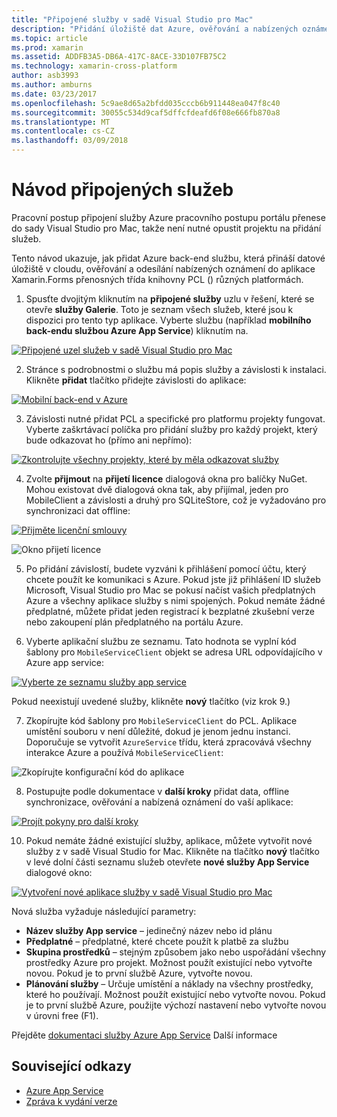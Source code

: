 ```yaml
---
title: "Připojené služby v sadě Visual Studio pro Mac"
description: "Přidání úložiště dat Azure, ověřování a nabízených oznámení do mobilních aplikací v sadě Visual Studio pro Mac"
ms.topic: article
ms.prod: xamarin
ms.assetid: ADDFB3A5-DB6A-417C-8ACE-33D107FB75C2
ms.technology: xamarin-cross-platform
author: asb3993
ms.author: amburns
ms.date: 03/23/2017
ms.openlocfilehash: 5c9ae8d65a2bfdd035cccb6b911448ea047f8c40
ms.sourcegitcommit: 30055c534d9caf5dffcfdeafd6f08e666fb870a8
ms.translationtype: MT
ms.contentlocale: cs-CZ
ms.lasthandoff: 03/09/2018
---
```

# <a name="connected-services-walkthrough"></a>Návod připojených služeb

Pracovní postup připojení služby Azure pracovního postupu portálu přenese do sady Visual Studio pro Mac, takže není nutné opustit projektu na přidání služeb.

Tento návod ukazuje, jak přidat Azure back-end službu, která přináší datové úložiště v cloudu, ověřování a odesílání nabízených oznámení do aplikace Xamarin.Forms přenosných třída knihovny PCL () různých platformách.


1.  Spusťte dvojitým kliknutím na **připojené služby** uzlu v řešení, které se otevře **služby Galerie**.
  Toto je seznam všech služeb, které jsou k dispozici pro tento typ aplikace. Vyberte službu (například **mobilního back-endu službou Azure App Service**) kliknutím na.

  [![](connected-services-images/image001-sml.png "Připojené uzel služeb v sadě Visual Studio pro Mac")](connected-services-images/image001.png#lightbox)

2. Stránce s podrobnostmi o službu má popis služby a závislosti k instalaci.
  Klikněte **přidat** tlačítko přidejte závislosti do aplikace:

  [![](connected-services-images/image002-sml.png "Mobilní back-end v Azure")](connected-services-images/image002.png#lightbox)

3. Závislosti nutné přidat PCL a specifické pro platformu projekty fungovat.
  Vyberte zaškrtávací políčka pro přidání služby pro každý projekt, který bude odkazovat ho (přímo ani nepřímo):

  [![](connected-services-images/image003-sml.png "Zkontrolujte všechny projekty, které by měla odkazovat služby")](connected-services-images/image003.png#lightbox)

4. Zvolte **přijmout** na **přijetí licence** dialogová okna pro balíčky NuGet.
  Mohou existovat dvě dialogová okna tak, aby přijímal, jeden pro MobileClient a závislosti a druhý pro SQLiteStore, což je vyžadováno pro synchronizaci dat offline:

  [![](connected-services-images/image004-sml.png "Přijměte licenční smlouvy")](connected-services-images/image004.png#lightbox)

  ![](connected-services-images/image005.png "Okno přijetí licence")

5. Po přidání závislostí, budete vyzváni k přihlášení pomocí účtu, který chcete použít ke komunikaci s Azure.
  Pokud jste již přihlášení ID služeb Microsoft, Visual Studio pro Mac se pokusí načíst vašich předplatných Azure a všechny aplikace služby s nimi spojených. Pokud nemáte žádné předplatné, můžete přidat jeden registrací k bezplatné zkušební verze nebo zakoupení plán předplatného na portálu Azure.

6. Vyberte aplikační službu ze seznamu. Tato hodnota se vyplní kód šablony pro `MobileServiceClient` objekt se adresa URL odpovídajícího v Azure app service:

  [![](connected-services-images/image006-sml.png "Vyberte ze seznamu služby app service")](connected-services-images/image006.png#lightbox)

  Pokud neexistují uvedené služby, klikněte **nový** tlačítko (viz krok 9.)

7. Zkopírujte kód šablony pro `MobileServiceClient` do PCL. Aplikace umístění souboru v není důležité, dokud je jenom jednu instanci.
  Doporučuje se vytvořit `AzureService` třídu, která zpracovává všechny interakce Azure a používá `MobileServiceClient`:

  ![](connected-services-images/image007.png "Zkopírujte konfigurační kód do aplikace")

8. Postupujte podle dokumentace v **další kroky** přidat data, offline synchronizace, ověřování a nabízená oznámení do vaší aplikace:

  [![](connected-services-images/image008-sml.png "Projít pokyny pro další kroky")](connected-services-images/image008.png#lightbox)

10. Pokud nemáte žádné existující služby, aplikace, můžete vytvořit nové služby z v sadě Visual Studio for Mac.
  Klikněte na tlačítko **nový** tlačítko v levé dolní části seznamu služeb otevřete **nové služby App Service** dialogové okno:

  [![](connected-services-images/image009-sml.png "Vytvoření nové aplikace služby v sadě Visual Studio pro Mac")](connected-services-images/image009.png#lightbox)

Nová služba vyžaduje následující parametry:

-   **Název služby App service** – jedinečný název nebo id plánu
-   **Předplatné** – předplatné, které chcete použít k platbě za službu
-   **Skupina prostředků** – stejným způsobem jako nebo uspořádání všechny prostředky Azure pro projekt. Možnost použít existující nebo vytvořte novou. Pokud je to první službě Azure, vytvořte novou.
-   **Plánování služby** – Určuje umístění a náklady na všechny prostředky, které ho používají. Možnost použít existující nebo vytvořte novou. Pokud je to první službě Azure, použijte výchozí nastavení nebo vytvořte novou v úrovni free (F1).

Přejděte [dokumentaci služby Azure App Service](https://docs.microsoft.com/azure/app-service/) Další informace


## <a name="related-links"></a>Související odkazy

- [Azure App Service](https://docs.microsoft.com/en-us/azure/app-service/)
- [Zpráva k vydání verze](https://developer.xamarin.com/releases/studio/xamarin.studio_6.2/xamarin.studio_6.2/#Connected_Services)
